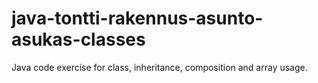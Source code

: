 # java-tontti-rakennus-asunto-asukas-classes
Java code exercise for class, inheritance, composition and array usage.
